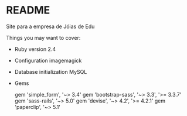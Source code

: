 # README

Site para a empresa de Jóias de Edu

Things you may want to cover:

* Ruby version
  2.4

* Configuration
  imagemagick

* Database initialization
    MySQL

* Gems
  
  gem 'simple_form', '~> 3.4'
  gem 'bootstrap-sass', '~> 3.3', '>= 3.3.7'
  gem 'sass-rails', '~> 5.0'
  gem 'devise', '~> 4.2', '>= 4.2.1'
  gem 'paperclip', '~> 5.1'